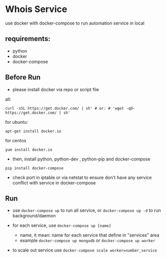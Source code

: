 # Whois Service

use docker with docker-compose to run automation service in local

## requirements:

- python
- docker
- docker-compose

## Before Run 

- please install docker via repo or script file

all:

`curl -sSL https://get.docker.com/ | sh' # or: # 'wget -qO- https://get.docker.com/ | sh'`

for ubuntu:

`apt-get install docker.io`

for centos

`yum install docker.io`

- then, install python, python-dev , python-pip and docker-compose 

`pip install docker-compose`

- check port in iptable or via netstat to ensure don't have any service conflict with service in docker-compose 

## Run 

- use `docker-compose up` to run all service, or `docker-compose up -d` to run background/daemon 
- for each service, use `docker-compose up [name]` 
  + name, it mean: name for each service that define in "services" area
  + example `docker-compose up mongodb` or `docker-compose up worker`

- to scale out service use `docker-compose scale worker=number_service`
